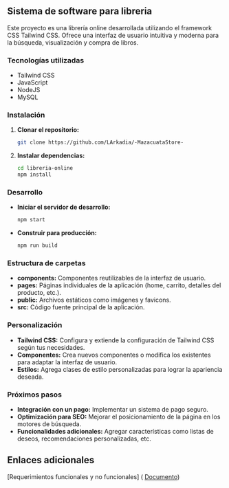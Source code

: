 ## Sistema de software para libreria
Este proyecto es una librería online desarrollada utilizando el framework CSS Tailwind CSS. Ofrece una interfaz de usuario intuitiva y moderna para la búsqueda, visualización y compra de libros.

### Tecnologías utilizadas
* Tailwind CSS
* JavaScript 
* NodeJS
* MySQL

### Instalación
1. **Clonar el repositorio:**
   ```bash
   git clone https://github.com/LArkadia/-MazacuataStore-
   ```
2. **Instalar dependencias:**
   ```bash
   cd libreria-online
   npm install
   ```

### Desarrollo
* **Iniciar el servidor de desarrollo:**
   ```bash
   npm start
   ```
* **Construir para producción:**
   ```bash
   npm run build
   ```

### Estructura de carpetas
* **components:** Componentes reutilizables de la interfaz de usuario.
* **pages:** Páginas individuales de la aplicación (home, carrito, detalles del producto, etc.).
* **public:** Archivos estáticos como imágenes y favicons.
* **src:** Código fuente principal de la aplicación.

### Personalización
* **Tailwind CSS:** Configura y extiende la configuración de Tailwind CSS según tus necesidades.
* **Componentes:** Crea nuevos componentes o modifica los existentes para adaptar la interfaz de usuario.
* **Estilos:** Agrega clases de estilo personalizadas para lograr la apariencia deseada.

### Próximos pasos
* **Integración con un pago:** Implementar un sistema de pago seguro.
* **Optimización para SEO:** Mejorar el posicionamiento de la página en los motores de búsqueda.
* **Funcionalidades adicionales:** Agregar características como listas de deseos, recomendaciones personalizadas, etc.

## Enlaces adicionales
[Requerimientos funcionales y no funcionales] (
    <a href="https://docs.google.com/document/d/1a-6QC1d2HqnRxfKPFGQWx94MTQPdBlM5t_x25uxbikE/edit?usp=sharing">Documento</a>)
